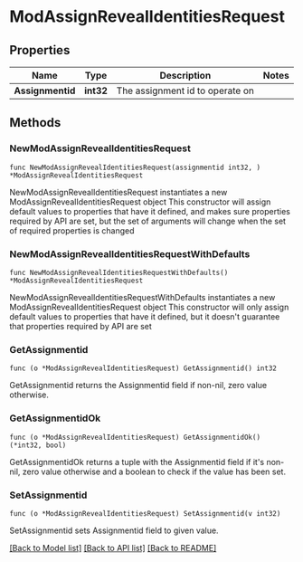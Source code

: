 # ModAssignRevealIdentitiesRequest

## Properties

Name | Type | Description | Notes
------------ | ------------- | ------------- | -------------
**Assignmentid** | **int32** | The assignment id to operate on | 

## Methods

### NewModAssignRevealIdentitiesRequest

`func NewModAssignRevealIdentitiesRequest(assignmentid int32, ) *ModAssignRevealIdentitiesRequest`

NewModAssignRevealIdentitiesRequest instantiates a new ModAssignRevealIdentitiesRequest object
This constructor will assign default values to properties that have it defined,
and makes sure properties required by API are set, but the set of arguments
will change when the set of required properties is changed

### NewModAssignRevealIdentitiesRequestWithDefaults

`func NewModAssignRevealIdentitiesRequestWithDefaults() *ModAssignRevealIdentitiesRequest`

NewModAssignRevealIdentitiesRequestWithDefaults instantiates a new ModAssignRevealIdentitiesRequest object
This constructor will only assign default values to properties that have it defined,
but it doesn't guarantee that properties required by API are set

### GetAssignmentid

`func (o *ModAssignRevealIdentitiesRequest) GetAssignmentid() int32`

GetAssignmentid returns the Assignmentid field if non-nil, zero value otherwise.

### GetAssignmentidOk

`func (o *ModAssignRevealIdentitiesRequest) GetAssignmentidOk() (*int32, bool)`

GetAssignmentidOk returns a tuple with the Assignmentid field if it's non-nil, zero value otherwise
and a boolean to check if the value has been set.

### SetAssignmentid

`func (o *ModAssignRevealIdentitiesRequest) SetAssignmentid(v int32)`

SetAssignmentid sets Assignmentid field to given value.



[[Back to Model list]](../README.md#documentation-for-models) [[Back to API list]](../README.md#documentation-for-api-endpoints) [[Back to README]](../README.md)


